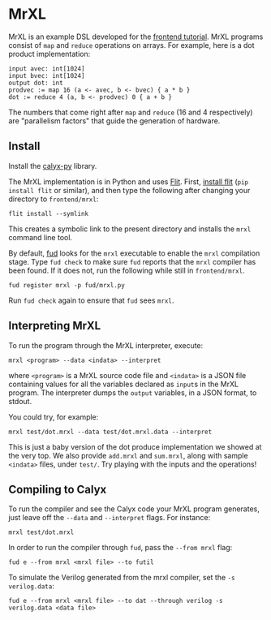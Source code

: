 # MrXL

MrXL is an example DSL developed for the [frontend tutorial][fronttut].
MrXL programs consist of `map` and `reduce` operations on arrays. 
For example, here is a dot product implementation:

    input avec: int[1024]
    input bvec: int[1024]
    output dot: int
    prodvec := map 16 (a <- avec, b <- bvec) { a * b }
    dot := reduce 4 (a, b <- prodvec) 0 { a + b }

The numbers that come right after `map` and `reduce` (16 and 4 respectively) are "parallelism factors" that guide the generation of hardware.


Install
-------

Install the [calyx-py](../calyx-py.md) library.

The MrXL implementation is in Python and uses [Flit][].
First, [install flit][flit] (`pip install flit` or similar), and then type the
following after changing your directory to `frontend/mrxl`:

    flit install --symlink

This creates a symbolic link to the present directory and installs the `mrxl` command line tool.

By default, [fud](../fud) looks for the `mrxl` executable to enable
the `mrxl` compilation stage.
Type `fud check` to make sure `fud` reports that the `mrxl` compiler has been
found. If it does not, run the following while still in `frontend/mrxl`.

    fud register mrxl -p fud/mrxl.py

Run `fud check` again to ensure that `fud` sees `mrxl`.


Interpreting MrXL
-----------------

To run the program through the MrXL interpreter, execute:

    mrxl <program> --data <indata> --interpret

where `<program>` is a MrXL source code file and `<indata>` is a JSON file containing values for all the variables declared as `input`s in the MrXL program. The interpreter dumps the `output` variables, in a JSON format, to stdout.

You could try, for example:

    mrxl test/dot.mrxl --data test/dot.mrxl.data --interpret

This is just a baby version of the dot produce implementation we showed at the very top.
We also provide `add.mrxl` and `sum.mrxl`, along with sample `<indata>` files, under `test/`. Try playing with the inputs and the operations!


Compiling to Calyx
------------------

To run the compiler and see the Calyx code your MrXL program generates, just leave off the `--data` and `--interpret` flags. For instance:

    mrxl test/dot.mrxl

In order to run the compiler through `fud`, pass the `--from mrxl` flag:

    fud e --from mrxl <mrxl file> --to futil

To simulate the Verilog generated from the mrxl compiler, set the `-s
verilog.data`:

    fud e --from mrxl <mrxl file> --to dat --through verilog -s verilog.data <data file>


[flit]: https://flit.readthedocs.io/en/latest/index.html
[fronttut]: ../tutorial/frontend-tut.md
